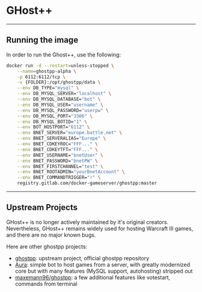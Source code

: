 # GHost++

--------

## Running the image

In order to run the Ghost++, use the following:

```sh
docker run -d --restart=unless-stopped \
    --name=ghostpp-alpha \
    -p 6112:6112/tcp \
    -v {FOLDER}:/opt/ghostpp/data \
    --env DB_TYPE="mysql" \
    --env DB_MYSQL_SERVER="localhost" \
    --env DB_MYSQL_DATABASE="bot" \
    --env DB_MYSQL_USER="username" \
    --env DB_MYSQL_PASSWORD="userpw" \
    --env DB_MYSQL_PORT="3306" \
    --env DB_MYSQL_BOTID="1" \
    --env BOT_HOSTPORT="6112" \
    --env BNET_SERVER="europe.battle.net" \
    --env BNET_SERVERALIAS="Europe" \
    --env BNET_CDKEYROC="FFF..." \
    --env BNET_CDKEYTFT="FFF..." \
    --env BNET_USERNAME="bnetUser" \
    --env BNET_PASSWORD="bnetPW" \
    --env BNET_FIRSTCHANNEL="test" \
    --env BNET_ROOTADMIN="yourBnetAccount" \
    --env BNET_COMMANDTRIGGER="!" \
    registry.gitlab.com/docker-gameserver/ghostpp:master
```

--------

## Upstream Projects

GHost++ is no longer actively maintained by it's original creators. Nevertheless, GHost++ remains widely used for hosting Warcraft III games, and there are no major known bugs.

Here are other ghostpp projects:

* [ghostpp](https://github.com/uakfdotb/ghostpp): upstream project, official ghostpp repository
* [Aura](https://github.com/Josko/aura-bot/): simple bot to host games from a server, with greatly modernized core but with many features (MySQL support, autohosting) stripped out
* [maxemann96/ghostpp](https://github.com/maxemann96/ghostpp): a few additional features like votestart, commands from terminal
